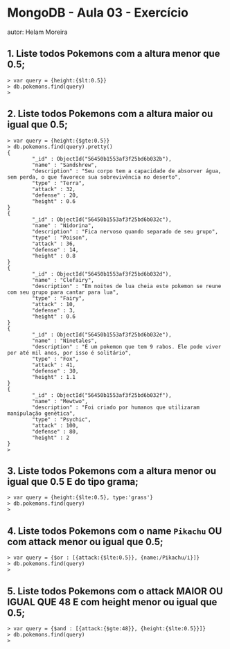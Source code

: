 # MongoDB - Aula 03 - Exercício
autor: Helam Moreira


## 1. Liste todos Pokemons com a altura menor que 0.5;
```
> var query = {height:{$lt:0.5}}
> db.pokemons.find(query)
>

```


## 2. Liste todos Pokemons com a altura maior ou igual que 0.5;
```
> var query = {height:{$gte:0.5}}
> db.pokemons.find(query).pretty()
{
        "_id" : ObjectId("56450b1553af3f25bd6b032b"),
        "name" : "Sandshrew",
        "description" : "Seu corpo tem a capacidade de absorver água, sem perda, o que favorece sua sobrevivência no deserto",
        "type" : "Terra",
        "attack" : 32,
        "defense" : 20,
        "height" : 0.6
}
{
        "_id" : ObjectId("56450b1553af3f25bd6b032c"),
        "name" : "Nidorina",
        "description" : "Fica nervoso quando separado de seu grupo",
        "type" : "Poison",
        "attack" : 36,
        "defense" : 14,
        "height" : 0.8
}
{
        "_id" : ObjectId("56450b1553af3f25bd6b032d"),
        "name" : "Clefairy",
        "description" : "Em noites de lua cheia este pokemon se reune com seu grupo para cantar para lua",
        "type" : "Fairy",
        "attack" : 10,
        "defense" : 3,
        "height" : 0.6
}
{
        "_id" : ObjectId("56450b1553af3f25bd6b032e"),
        "name" : "Ninetales",
        "description" : "É um pokemon que tem 9 rabos. Ele pode viver por até mil anos, por isso é solitário",
        "type" : "Fox",
        "attack" : 41,
        "defense" : 30,
        "height" : 1.1
}
{
        "_id" : ObjectId("56450b1553af3f25bd6b032f"),
        "name" : "Mewtwo",
        "description" : "Foi criado por humanos que utilizaram manipulação genética",
        "type" : "Psychic",
        "attack" : 100,
        "defense" : 80,
        "height" : 2
}
>

```


## 3. Liste todos Pokemons com a altura menor ou igual que 0.5 E do tipo grama;
```
> var query = {height:{$lte:0.5}, type:'grass'}
> db.pokemons.find(query)
>

```


## 4. Liste todos Pokemons com o name `Pikachu` OU com attack menor ou igual que 0.5;
```
> var query = {$or : [{attack:{$lte:0.5}}, {name:/Pikachu/i}]}
> db.pokemons.find(query)
>

```


## 5. Liste todos Pokemons com o attack MAIOR OU IGUAL QUE 48 E com  height menor ou igual que 0.5;
```
> var query = {$and : [{attack:{$gte:48}}, {height:{$lte:0.5}}]}
> db.pokemons.find(query)
>

```